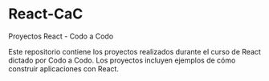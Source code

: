 # React-CaC
Proyectos React - Codo a Codo

Este repositorio contiene los proyectos realizados durante el curso de React dictado por Codo a Codo. Los proyectos incluyen ejemplos de cómo construir aplicaciones con React.
